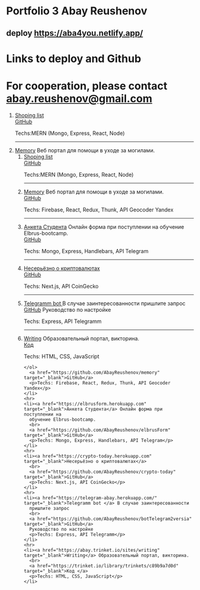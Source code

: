 # Portfolio 3   Abay Reushenov
## deploy https://aba4you.netlify.app/
# Links to deploy and Github
# For cooperation, please contact abay.reushenov@gmail.com
  <ol>
    <li><a href="https://glacial-hamlet-65047.herokuapp.com/" target="_blank">Shoping list</a>
      <br>
      <a href="https://github.com/AbayReushenov/MERN-shopping-list" target="_blank">GitHub</a>
      <p>Techs:MERN (Mongo, Express, React, Node)</p>
    </li>
    <hr>
    <li><a href="https://memory-92db6.web.app" target="_blank"> Memory</a> Веб портал для помощи в уходе за
      могилами.
      <br><ol>
      <li><a href="https://glacial-hamlet-65047.herokuapp.com/" target="_blank">Shoping list</a>
        <br>
        <a href="https://github.com/AbayReushenov/MERN-shopping-list" target="_blank">GitHub</a>
        <p>Techs:MERN (Mongo, Express, React, Node)</p>
      </li>
      <hr>
      <li><a href="https://memory-92db6.web.app" target="_blank"> Memory</a> Веб портал для помощи в уходе за
        могилами.
        <br>
        <a href="https://github.com/AbayReushenov/memory" target="_blank">GitHub</a>
        <p>Techs: Firebase, React, Redux, Thunk, API Geocoder Yandex</p>
      </li>
      <hr>
      <li><a href="https://elbrusform.herokuapp.com" target="_blank">Анкета Студента</a> Онлайн форма при поступлении на
        обучение Elbrus-bootcamp.
        <br>
        <a href="https://github.com/AbayReushenov/elbrusForm" target="_blank">GitHub</a>
        <p>Techs: Mongo, Express, Handlebars, API Telegram</p>
      </li>
      <hr>
      <li><a href="https://crypto-today.herokuapp.com" target="_blank">Несерьёзно о криптовалютах</a> 
        <br>
        <a href="https://github.com/AbayReushenov/crypto-today" target="_blank">GitHub</a>
        <p>Techs: Next.js, API CoinGecko</p>
      </li>
      <hr>
      <li><a href="https://telegram-abay.herokuapp.com/" target="_blank">Telegramm bot </a> В случае заинтересованности
        пришлите запрос
        <br>
        <a href="https://github.com/AbayReushenov/botTelegram2versia" target="_blank">GitHub</a>
        Руководство по настройке
        <p>Techs: Express, API Telegramm</p>
      </li>
      <hr>
      <li><a href="https://abay.trinket.io/sites/writing" target="_blank">Writing</a> Образовательный портал, викторина.
        <br>
        <a href="https://trinket.io/library/trinkets/c89b9a7d0d" target="_blank">Код </a>
        <p>Techs: HTML, CSS, JavaScript</p>
      </li>

    </ol>
      <a href="https://github.com/AbayReushenov/memory" target="_blank">GitHub</a>
      <p>Techs: Firebase, React, Redux, Thunk, API Geocoder Yandex</p>
    </li>
    <hr>
    <li><a href="https://elbrusform.herokuapp.com" target="_blank">Анкета Студента</a> Онлайн форма при поступлении на
      обучение Elbrus-bootcamp.
      <br>
      <a href="https://github.com/AbayReushenov/elbrusForm" target="_blank">GitHub</a>
      <p>Techs: Mongo, Express, Handlebars, API Telegram</p>
    </li>
    <hr>
    <li><a href="https://crypto-today.herokuapp.com" target="_blank">Несерьёзно о криптовалютах</a> 
      <br>
      <a href="https://github.com/AbayReushenov/crypto-today" target="_blank">GitHub</a>
      <p>Techs: Next.js, API CoinGecko</p>
    </li>
    <hr>
    <li><a href="https://telegram-abay.herokuapp.com/" target="_blank">Telegramm bot </a> В случае заинтересованности
      пришлите запрос
      <br>
      <a href="https://github.com/AbayReushenov/botTelegram2versia" target="_blank">GitHub</a>
      Руководство по настройке
      <p>Techs: Express, API Telegramm</p>
    </li>
    <hr>
    <li><a href="https://abay.trinket.io/sites/writing" target="_blank">Writing</a> Образовательный портал, викторина.
      <br>
      <a href="https://trinket.io/library/trinkets/c89b9a7d0d" target="_blank">Код </a>
      <p>Techs: HTML, CSS, JavaScript</p>
    </li>

  </ol>
